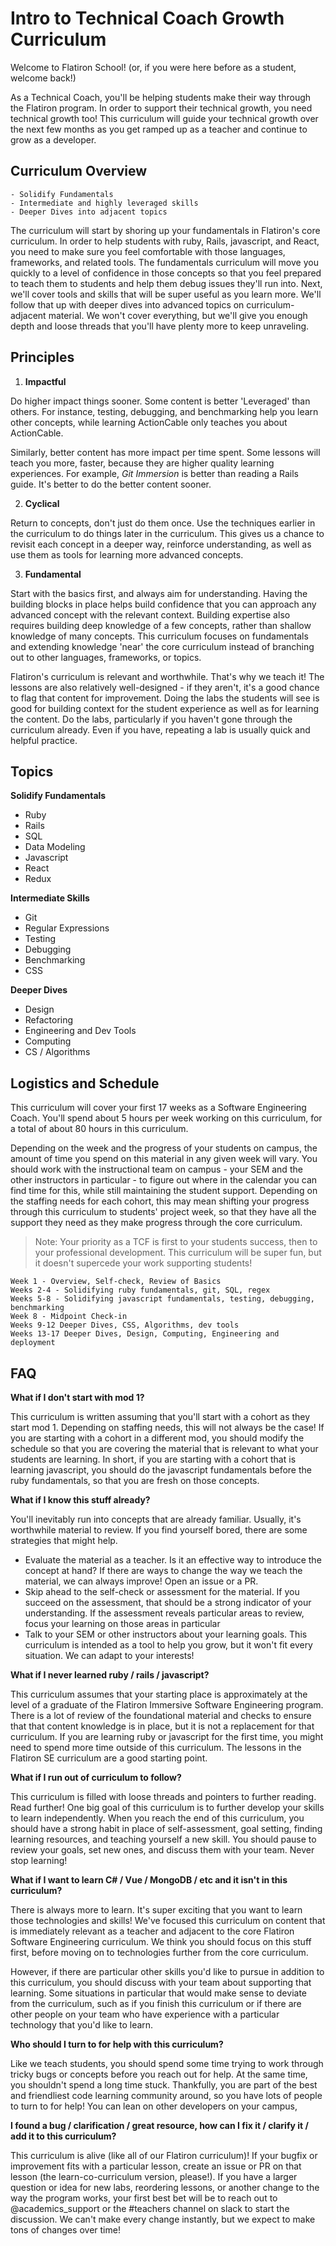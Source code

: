 # Intro to Technical Coach Growth Curriculum

Welcome to Flatiron School! (or, if you were here before as a student, welcome back!)

As a Technical Coach, you'll be helping students make their way through the Flatiron program. In order to support their technical growth, you need technical growth too! This curriculum will guide your technical growth over the next few months as you get ramped up as a teacher and continue to grow as a developer.

## Curriculum Overview

```
- Solidify Fundamentals
- Intermediate and highly leveraged skills
- Deeper Dives into adjacent topics
```

The curriculum will start by shoring up your fundamentals in Flatiron's core curriculum. In order to help students with ruby, Rails, javascript, and React, you need to make sure you feel comfortable with those languages, frameworks, and related tools. The fundamentals curriculum will move you quickly to a level of confidence in those concepts so that you feel prepared to teach them to students and help them debug issues they'll run into. Next, we'll cover tools and skills that will be super useful as you learn more. We'll follow that up with deeper dives into advanced topics on curriculum-adjacent material. We won't cover everything, but we'll give you enough depth and loose threads that you'll have plenty more to keep unraveling.

## Principles

1. **Impactful**

Do higher impact things sooner. Some content is better 'Leveraged' than others. For instance, testing, debugging, and benchmarking help you learn other concepts, while learning ActionCable only teaches you about ActionCable.

Similarly, better content has more impact per time spent. Some lessons will teach you more, faster, because they are higher quality learning experiences. For example, _Git Immersion_ is better than reading a Rails guide. It's better to do the better content sooner.

2. **Cyclical**

Return to concepts, don't just do them once. Use the techniques earlier in the curriculum to do things later in the curriculum. This gives us a chance to revisit each concept in a deeper way, reinforce understanding, as well as use them as tools for learning more advanced concepts.

3. **Fundamental**

Start with the basics first, and always aim for understanding. Having the building blocks in place helps build confidence that you can approach any advanced concept with the relevant context. Building expertise also requires building deep knowledge of a few concepts, rather than shallow knowledge of many concepts. This curriculum focuses on fundamentals and extending knowledge 'near' the core curriculum instead of branching out to other languages, frameworks, or topics.

Flatiron's curriculum is relevant and worthwhile. That's why we teach it! The lessons are also relatively well-designed - if they aren't, it's a good chance to flag that content for improvement. Doing the labs the students will see is good for building context for the student experience as well as for learning the content. Do the labs, particularly if you haven't gone through the curriculum already. Even if you have, repeating a lab is usually quick and helpful practice.

## Topics

**Solidify Fundamentals**

- Ruby
- Rails
- SQL
- Data Modeling
- Javascript
- React
- Redux

**Intermediate Skills**

- Git
- Regular Expressions
- Testing
- Debugging
- Benchmarking
- CSS

**Deeper Dives**

- Design
- Refactoring
- Engineering and Dev Tools
- Computing
- CS / Algorithms

## Logistics and Schedule

This curriculum will cover your first 17 weeks as a Software Engineering Coach. You'll spend about 5 hours per week working on this curriculum, for a total of about 80 hours in this curriculum.

Depending on the week and the progress of your students on campus, the amount of time you spend on this material in any given week will vary. You should work with the instructional team on campus - your SEM and the other instructors in particular - to figure out where in the calendar you can find time for this, while still maintaining the student support. Depending on the staffing needs for each cohort, this may mean shifting your progress through this curriculum to students' project week, so that they have all the support they need as they make progress through the core curriculum.

> Note: Your priority as a TCF is first to your students success, then to your professional development. This curriculum will be super fun, but it doesn't supercede your work supporting students!

```
Week 1 - Overview, Self-check, Review of Basics
Weeks 2-4 - Solidifying ruby fundamentals, git, SQL, regex
Weeks 5-8 - Solidifying javascript fundamentals, testing, debugging, benchmarking
Week 8 - Midpoint Check-in
Weeks 9-12 Deeper Dives, CSS, Algorithms, dev tools
Weeks 13-17 Deeper Dives, Design, Computing, Engineering and deployment
```

## FAQ

**What if I don't start with mod 1?**

This curriculum is written assuming that you'll start with a cohort as they start mod 1. Depending on staffing needs, this will not always be the case! If you are starting with a cohort in a different mod, you should modify the schedule so that you are covering the material that is relevant to what your students are learning. In short, if you are starting with a cohort that is learning javascript, you should do the javascript fundamentals before the ruby fundamentals, so that you are fresh on those concepts.

**What if I know this stuff already?**

You'll inevitably run into concepts that are already familiar. Usually, it's worthwhile material to review. If you find yourself bored, there are some strategies that might help.

- Evaluate the material as a teacher. Is it an effective way to introduce the concept at hand? If there are ways to change the way we teach the material, we can always improve! Open an issue or a PR.
- Skip ahead to the self-check or assessment for the material. If you succeed on the assessment, that should be a strong indicator of your understanding. If the assessment reveals particular areas to review, focus your learning on those areas in particular
- Talk to your SEM or other instructors about your learning goals. This curriculum is intended as a tool to help you grow, but it won't fit every situation. We can adapt to your interests!

**What if I never learned ruby / rails / javascript?**

This curriculum assumes that your starting place is approximately at the level of a graduate of the Flatiron Immersive Software Engineering program. There is a lot of review of the foundational material and checks to ensure that that content knowledge is in place, but it is not a replacement for that curriculum. If you are learning ruby or javascript for the first time, you might need to spend more time outside of this curriculum. The lessons in the Flatiron SE curriculum are a good starting point.

**What if I run out of curriculum to follow?**

This curriculum is filled with loose threads and pointers to further reading. Read further! One big goal of this curriculum is to further develop your skills to learn independently. When you reach the end of this curriculum, you should have a strong habit in place of self-assessment, goal setting, finding learning resources, and teaching yourself a new skill. You should pause to review your goals, set new ones, and discuss them with your team. Never stop learning!

**What if I want to learn C# / Vue / MongoDB / etc and it isn't in this curriculum?**

There is always more to learn. It's super exciting that you want to learn those technologies and skills! We've focused this curriculum on content that is immediately relevant as a teacher and adjacent to the core Flatiron Software Engineering curriculum. We think you should focus on this stuff first, before moving on to technologies further from the core curriculum.

However, if there are particular other skills you'd like to pursue in addition to this curriculum, you should discuss with your team about supporting that learning. Some situations in particular that would make sense to deviate from the curriculum, such as if you finish this curriculum or if there are other people on your team who have experience with a particular technology that you'd like to learn.

**Who should I turn to for help with this curriculum?**

Like we teach students, you should spend some time trying to work through tricky bugs or concepts before you reach out for help. At the same time, you shouldn't spend a long time stuck. Thankfully, you are part of the best and friendliest code learning community around, so you have lots of people to turn to for help! You can lean on other developers on your campus,

**I found a bug / clarification / great resource, how can I fix it / clarify it / add it to this curriculum?**

This curriculum is alive (like all of our Flatiron curriculum)! If your bugfix or improvement fits with a particular lesson, create an issue or PR on that lesson (the learn-co-curriculum version, please!). If you have a larger question or idea for new labs, reordering lessons, or another change to the way the program works, your first best bet will be to reach out to @academics_support or the #teachers channel on slack to start the discussion. We can't make every change instantly, but we expect to make tons of changes over time!

